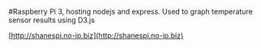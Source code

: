 #Raspberry Pi 3, hosting nodejs and express.
Used to graph temperature sensor results using D3.js

[http://shanespi.no-ip.biz](http://shanespi.no-ip.biz)
